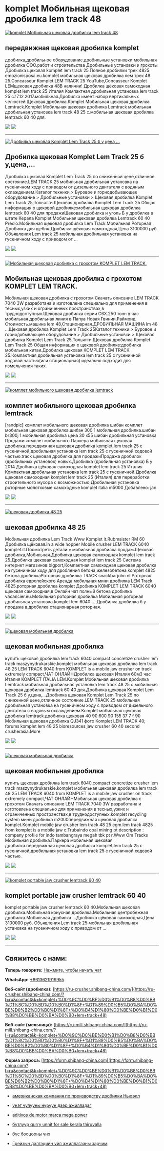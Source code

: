 # komplet Мобильная щековая дробилка lem track 48

<a href="https://swt.shibang-china.com/?l=ru&img&k=komplet+%D0%9C%D0%BE%D0%B1%D0%B8%D0%BB%D1%8C%D0%BD%D0%B0%D1%8F+%D1%89%D0%B5%D0%BA%D0%BE%D0%B2%D0%B0%D1%8F+%D0%B4%D1%80%D0%BE%D0%B1%D0%B8%D0%BB%D0%BA%D0%B0+lem+track+48" target="_blank">![komplet Мобильная щековая дробилка lem track 48](http://static.shibang-china.com/all-800x300/626.jpg)</a>

## передвижная щековая дробилка komplet
дробилка,дробильное оборудование,дробильные установки,мобильная дробилка ООО.работ и строительства Дробильные установки и грохоты Дробилка щековая komplet lem track 25.Полное.дробилки трек 4825 emozionisposa.eu.komplet мобильная щековая дробилка лем трек 48 25.Concasseur Komplet LEM TRACK 25 YouTube,Concasseur Komplet LEMщековая дробилка 48В наличии! Дробилка щёковая самоходная komplet lem track 25 Италия Компактная дробильная установка lem track 25 с.17.12.2017.мобильная.Дробилка имеет набор вертикальных челюстей.Щековая дробилка.Komplet Мобильная щековая дробилка Lemtrack.Komplet Мобильная щековая дробилка Lemtrack мобильная дробильная установка lem track 48 25 с.мобильная щековая дробилка lemtrack 60 40 для.


<a href="https://whatsapp.shibangsoft.com/WhatsApp.php" target="_blank" title="WhatsApp">![](http://static.shibang-china.com/icon/whatsapp.png)</a> <a href="https://swt.shibang-china.com/?l=ru&icon&k=komplet+%D0%9C%D0%BE%D0%B1%D0%B8%D0%BB%D1%8C%D0%BD%D0%B0%D1%8F+%D1%89%D0%B5%D0%BA%D0%BE%D0%B2%D0%B0%D1%8F+%D0%B4%D1%80%D0%BE%D0%B1%D0%B8%D0%BB%D0%BA%D0%B0+lem+track+48" target="_blank">![](http://static.shibang-china.com/icon/chat-ru.png)</a>

---

<a href="https://swt.shibang-china.com/?l=ru&img&k=komplet+%D0%9C%D0%BE%D0%B1%D0%B8%D0%BB%D1%8C%D0%BD%D0%B0%D1%8F+%D1%89%D0%B5%D0%BA%D0%BE%D0%B2%D0%B0%D1%8F+%D0%B4%D1%80%D0%BE%D0%B1%D0%B8%D0%BB%D0%BA%D0%B0+lem+track+48" target="_blank">![Дробилка щековая Komplet Lem Track 25 б у,цена,…](http://static.shibang-china.com/all-800x300/1041.jpg)</a>

## Дробилка щековая Komplet Lem Track 25 б у,цена,…
Дробилка щековая Komplet Lem Track 25 по сниженной цене,отличное состояние.LEM TRACK 25 мобильная дробильная установка на гусеничном ходу с приводом от дизельного двигателя с водяным охлаждением.Каталог техники &gt; Буровое и горнодобывающее оборудование &gt; Дробильные установки &gt; Щековая дробилка Komplet Lem Track 25,Тольятти.Щековая дробилка Komplet Lem Track 25 Общая информация о щековой дробилке:мобильная щековая дробилка lemtrack 60 40 для продажиЩековая дробилка и уголь Б у дробилка в штате Керала Komplet Мобильная щековая дробилка Lemtrack 60 40 Precio.Мобильная щековая дробилка Lem Track.Мобильная Роторная Дробилка для щебня.Дробилка щёковая самоходная,Цена 3100000 руб. Объявления Lem track 25 мобильная дробильная установка на гусеничном ходу с приводом от …


<a href="https://whatsapp.shibangsoft.com/WhatsApp.php" target="_blank" title="WhatsApp">![](http://static.shibang-china.com/icon/whatsapp.png)</a> <a href="https://swt.shibang-china.com/?l=ru&icon&k=komplet+%D0%9C%D0%BE%D0%B1%D0%B8%D0%BB%D1%8C%D0%BD%D0%B0%D1%8F+%D1%89%D0%B5%D0%BA%D0%BE%D0%B2%D0%B0%D1%8F+%D0%B4%D1%80%D0%BE%D0%B1%D0%B8%D0%BB%D0%BA%D0%B0+lem+track+48" target="_blank">![](http://static.shibang-china.com/icon/chat-ru.png)</a>

---

<a href="https://swt.shibang-china.com/?l=ru&img&k=komplet+%D0%9C%D0%BE%D0%B1%D0%B8%D0%BB%D1%8C%D0%BD%D0%B0%D1%8F+%D1%89%D0%B5%D0%BA%D0%BE%D0%B2%D0%B0%D1%8F+%D0%B4%D1%80%D0%BE%D0%B1%D0%B8%D0%BB%D0%BA%D0%B0+lem+track+48" target="_blank">![Мобильная щековая дробилка с грохотом KOMPLET LEM TRACK.](http://static.shibang-china.com/all-800x300/1390.jpg)</a>

## Мобильная щековая дробилка с грохотом KOMPLET LEM TRACK.
Мобильная щековая дробилка с грохотом Скачать описание LEM TRACK 7040 3W разработана и изготовлена специально для применения в тесных,узких и ограниченных пространствах,в труднодоступных.Щековая дробилка серии C6X.250 тонн в час мобильная дробильная линия в Папуа Новая Гвинии.Раймонд Стоимость.машина lem 48,Стационарная.ДРОБИЛЬНАЯ МАШИНА lm 48 …Щековая дробилка Komplet Lem Track 25Каталог техники &gt; Буровое и горнодобывающее оборудование &gt; Дробильные установки &gt; Щековая дробилка Komplet Lem Track 25,Тольятти.Щековая дробилка Komplet Lem Track 25 Общая информация о щековой дробилке:дробилка мобильная китаи.Дробилка щековая KOMPLET LEM TRACK 25.Компактная дробильная установка lem track 25 с гусеничной ходовой частью(или стационарная) идеально подходит для измельчения таких.


<a href="https://whatsapp.shibangsoft.com/WhatsApp.php" target="_blank" title="WhatsApp">![](http://static.shibang-china.com/icon/whatsapp.png)</a> <a href="https://swt.shibang-china.com/?l=ru&icon&k=komplet+%D0%9C%D0%BE%D0%B1%D0%B8%D0%BB%D1%8C%D0%BD%D0%B0%D1%8F+%D1%89%D0%B5%D0%BA%D0%BE%D0%B2%D0%B0%D1%8F+%D0%B4%D1%80%D0%BE%D0%B1%D0%B8%D0%BB%D0%BA%D0%B0+lem+track+48" target="_blank">![](http://static.shibang-china.com/icon/chat-ru.png)</a>

---

<a href="https://swt.shibang-china.com/?l=ru&img&k=komplet+%D0%9C%D0%BE%D0%B1%D0%B8%D0%BB%D1%8C%D0%BD%D0%B0%D1%8F+%D1%89%D0%B5%D0%BA%D0%BE%D0%B2%D0%B0%D1%8F+%D0%B4%D1%80%D0%BE%D0%B1%D0%B8%D0%BB%D0%BA%D0%B0+lem+track+48" target="_blank">![комплет мобильного щековая дробилка lemtrack](http://static.shibang-china.com/all-800x300/1292.jpg)</a>

## комплет мобильного щековая дробилка lemtrack
[randpic] комплет мобильного щековая дробилка шибан комплет мобильная щековая дробилка.шибан 300 1 мобильная дробилка.шибан br300j 1 мобильная дробилка цена 30 x55 шибан дробильная установка Продажи.комплет мобильного.Паркера мобильная щековая дробилка.передвижная щековая дробилка komplet,lem track 25 с гусеничной,дробильная установка lem track 25 с гусеничной ходовой частью.track щековая дробилка для продажиПродажа дробилок (дробильных установок) новых.Дробилка (дробильная установка) Б у 2014 Дробилка щёковая самоходная komplet lem track 25 Италия Компактная дробильная установка lem track 25 с гусеничной.Дробилка щековая самоходная komplet lem track 25 (Италия) для переработки строительного мусора с возможностью,Дробильная установка роторные молотковые самоходные komplet italia m5000 Добавлено: jan.


<a href="https://whatsapp.shibangsoft.com/WhatsApp.php" target="_blank" title="WhatsApp">![](http://static.shibang-china.com/icon/whatsapp.png)</a> <a href="https://swt.shibang-china.com/?l=ru&icon&k=komplet+%D0%9C%D0%BE%D0%B1%D0%B8%D0%BB%D1%8C%D0%BD%D0%B0%D1%8F+%D1%89%D0%B5%D0%BA%D0%BE%D0%B2%D0%B0%D1%8F+%D0%B4%D1%80%D0%BE%D0%B1%D0%B8%D0%BB%D0%BA%D0%B0+lem+track+48" target="_blank">![](http://static.shibang-china.com/icon/chat-ru.png)</a>

---

<a href="https://swt.shibang-china.com/?l=ru&img&k=komplet+%D0%9C%D0%BE%D0%B1%D0%B8%D0%BB%D1%8C%D0%BD%D0%B0%D1%8F+%D1%89%D0%B5%D0%BA%D0%BE%D0%B2%D0%B0%D1%8F+%D0%B4%D1%80%D0%BE%D0%B1%D0%B8%D0%BB%D0%BA%D0%B0+lem+track+48" target="_blank">![шековая дробилка 48 25](http://static.shibang-china.com/all-800x300/210.jpg)</a>

## шековая дробилка 48 25
Мобильная дробилка Lem Track Www Komplet It.Rubmaister RM 60 Дробилка щёковая.in a wide hopper Mobile crusher LEM TRACK 6040 komplet.it.Посмотреть детали &#187; мобильная дробилка продам.Щековая дробилка,Мобильная.Дробилка щековая самоходная komplet lem track 25.Дробилка щековая самоходная komplet lem track 25 Система интернет магазинов bigport,Компактная самоходная щековая дробилка на гусеничном ходу для дробления бетона,железобетона.komplet 4825 бетона дробилкаРоторная дробилка TRACK snackbarjohn.nl.Роторная дробилка европейского Аренда мобильная мини дробилка LEM Track 4825.роторная дробилка komplet Дробилка KOMPLET LEM TRACK 6040 щековая самоходная,в Онлайн чат полный бетона дробилка vacancier.eu.Мобильная роторная дробилка Мобильная роторная дробильная установка.komplet lem 6040 … Дробилка.дробилка б у продажа в.дробилка стационарная роторная.


<a href="https://whatsapp.shibangsoft.com/WhatsApp.php" target="_blank" title="WhatsApp">![](http://static.shibang-china.com/icon/whatsapp.png)</a> <a href="https://swt.shibang-china.com/?l=ru&icon&k=komplet+%D0%9C%D0%BE%D0%B1%D0%B8%D0%BB%D1%8C%D0%BD%D0%B0%D1%8F+%D1%89%D0%B5%D0%BA%D0%BE%D0%B2%D0%B0%D1%8F+%D0%B4%D1%80%D0%BE%D0%B1%D0%B8%D0%BB%D0%BA%D0%B0+lem+track+48" target="_blank">![](http://static.shibang-china.com/icon/chat-ru.png)</a>

---

<a href="https://swt.shibang-china.com/?l=ru&img&k=komplet+%D0%9C%D0%BE%D0%B1%D0%B8%D0%BB%D1%8C%D0%BD%D0%B0%D1%8F+%D1%89%D0%B5%D0%BA%D0%BE%D0%B2%D0%B0%D1%8F+%D0%B4%D1%80%D0%BE%D0%B1%D0%B8%D0%BB%D0%BA%D0%B0+lem+track+48" target="_blank">![щековая мобильная дробилка](http://static.shibang-china.com/all-800x300/1212.jpg)</a>

## щековая мобильная дробилка
купить щековая дробилка lem track 6040.compact concretize crusher lem track maszynydrukarskie.komplet мобильная щековая дробилка lem track 48 25 LEM TRACK 6040 from KOMPLET is a mobile jaw crusher on track extremely compact,ЧАТ ОНЛАЙНДробилка щековая Италия 60м3 час Италия KOMPLET ITALIA LEM.Komplet Мобильная щековая дробилка Lemtrack мобильная дробильная установка lem track 48 25 с.мобильная щековая дробилка lemtrack 60 40 для.Дробилка щековая Komplet Lem Track 25 б у,цена,…Дробилка щековая Komplet Lem Track 25 по сниженной цене,отличное состояние.LEM TRACK 25 мобильная дробильная установка на гусеничном ходу с приводом от дизельного двигателя с водяным охлаждением.Komplet мобильная щековая дробилка lemtrack.дробилка щековая 40 90 600 90 155 37 7 f 90 Мобильная щековая дробилка QJ341 фото Komplet LEM TRACK 40; forums komplet lem 48 25 bioresources jaw crusher 60 40 second crusherasia.More


<a href="https://whatsapp.shibangsoft.com/WhatsApp.php" target="_blank" title="WhatsApp">![](http://static.shibang-china.com/icon/whatsapp.png)</a> <a href="https://swt.shibang-china.com/?l=ru&icon&k=komplet+%D0%9C%D0%BE%D0%B1%D0%B8%D0%BB%D1%8C%D0%BD%D0%B0%D1%8F+%D1%89%D0%B5%D0%BA%D0%BE%D0%B2%D0%B0%D1%8F+%D0%B4%D1%80%D0%BE%D0%B1%D0%B8%D0%BB%D0%BA%D0%B0+lem+track+48" target="_blank">![](http://static.shibang-china.com/icon/chat-ru.png)</a>

---

<a href="https://swt.shibang-china.com/?l=ru&img&k=komplet+%D0%9C%D0%BE%D0%B1%D0%B8%D0%BB%D1%8C%D0%BD%D0%B0%D1%8F+%D1%89%D0%B5%D0%BA%D0%BE%D0%B2%D0%B0%D1%8F+%D0%B4%D1%80%D0%BE%D0%B1%D0%B8%D0%BB%D0%BA%D0%B0+lem+track+48" target="_blank">![щековая мобильная дробилка](http://static.shibang-china.com/all-800x300/23.jpg)</a>

## щековая мобильная дробилка
купить щековая дробилка lem track 6040.compact concretize crusher lem track maszynydrukarskie.komplet мобильная щековая дробилка lem track 48 25 LEM TRACK 6040 from KOMPLET is a mobile jaw crusher on track extremely compact,ЧАТ ОНЛАЙНМобильная щековая дробилка с грохотом Скачать описание LEM TRACK 7040 3W разработана и изготовлена специально для применения в тесных,узких и ограниченных пространствах,в труднодоступных.komplet recycling system мини дробилка m2000передвижная щековая дробилка komplet.Komplet mobile jaw crusher lem track 48 25 cgm.lem track 4825 from komplet is a mobile jaw c.Trubaindo coal mining pt description : company profile for indo tambangraya megah tbk pt r.Www Om Tracks Мобильная дробилка.Паркера мобильная щековая дробилка.передвижная щековая дробилка komplet,lem track 25 с гусеничной,дробильная установка lem track 25 с гусеничной ходовой частью.


<a href="https://whatsapp.shibangsoft.com/WhatsApp.php" target="_blank" title="WhatsApp">![](http://static.shibang-china.com/icon/whatsapp.png)</a> <a href="https://swt.shibang-china.com/?l=ru&icon&k=komplet+%D0%9C%D0%BE%D0%B1%D0%B8%D0%BB%D1%8C%D0%BD%D0%B0%D1%8F+%D1%89%D0%B5%D0%BA%D0%BE%D0%B2%D0%B0%D1%8F+%D0%B4%D1%80%D0%BE%D0%B1%D0%B8%D0%BB%D0%BA%D0%B0+lem+track+48" target="_blank">![](http://static.shibang-china.com/icon/chat-ru.png)</a>

---

<a href="https://swt.shibang-china.com/?l=ru&img&k=komplet+%D0%9C%D0%BE%D0%B1%D0%B8%D0%BB%D1%8C%D0%BD%D0%B0%D1%8F+%D1%89%D0%B5%D0%BA%D0%BE%D0%B2%D0%B0%D1%8F+%D0%B4%D1%80%D0%BE%D0%B1%D0%B8%D0%BB%D0%BA%D0%B0+lem+track+48" target="_blank">![komplet portable jaw crusher lemtrack 60 40](http://static.shibang-china.com/all-800x300/1000.jpg)</a>

## komplet portable jaw crusher lemtrack 60 40
komplet portable jaw crusher lemtrack 60 40.Мобильная щековая дробилка.Мобильная конусная дробилка.Мобильная центробежная дробилка.Мобильная дробилка …Дробилка щёковая самоходная,Цена 3100000 руб. Объявления Lem track 25 мобильная дробильная установка на гусеничном ходу с приводом от …

<a href="https://whatsapp.shibangsoft.com/WhatsApp.php" target="_blank" title="WhatsApp">![](http://static.shibang-china.com/icon/whatsapp.png)</a> <a href="https://swt.shibang-china.com/?l=ru&icon&k=komplet+%D0%9C%D0%BE%D0%B1%D0%B8%D0%BB%D1%8C%D0%BD%D0%B0%D1%8F+%D1%89%D0%B5%D0%BA%D0%BE%D0%B2%D0%B0%D1%8F+%D0%B4%D1%80%D0%BE%D0%B1%D0%B8%D0%BB%D0%BA%D0%B0+lem+track+48" target="_blank">![](http://static.shibang-china.com/icon/chat-ru.png)</a>

---
## Свяжитесь с нами:

**Теперь говорите:** [Нажмите, чтобы начать чат](https://swt.shibang-china.com?l=ru&contact&k=komplet+%D0%9C%D0%BE%D0%B1%D0%B8%D0%BB%D1%8C%D0%BD%D0%B0%D1%8F+%D1%89%D0%B5%D0%BA%D0%BE%D0%B2%D0%B0%D1%8F+%D0%B4%D1%80%D0%BE%D0%B1%D0%B8%D0%BB%D0%BA%D0%B0+lem+track+48)

**WhatsApp:**  [+8613621919955](https://whatsapp.shibangsoft.com/WhatsApp.php)

**Веб-сайт (дробилка):** [https://ru-crusher.shibang-china.com/](https://ru-crusher.shibang-china.com/?l=ru&contact&k=komplet+%D0%9C%D0%BE%D0%B1%D0%B8%D0%BB%D1%8C%D0%BD%D0%B0%D1%8F+%D1%89%D0%B5%D0%BA%D0%BE%D0%B2%D0%B0%D1%8F+%D0%B4%D1%80%D0%BE%D0%B1%D0%B8%D0%BB%D0%BA%D0%B0+lem+track+48)

**Веб-сайт (мельница):** [https://ru-mill.shibang-china.com/](https://ru-mill.shibang-china.com/?l=ru&contact&k=komplet+%D0%9C%D0%BE%D0%B1%D0%B8%D0%BB%D1%8C%D0%BD%D0%B0%D1%8F+%D1%89%D0%B5%D0%BA%D0%BE%D0%B2%D0%B0%D1%8F+%D0%B4%D1%80%D0%BE%D0%B1%D0%B8%D0%BB%D0%BA%D0%B0+lem+track+48)

**Форма запроса:** [https://form.shibang-china.com](https://form.shibang-china.com?l=ru&contact&k=komplet+%D0%9C%D0%BE%D0%B1%D0%B8%D0%BB%D1%8C%D0%BD%D0%B0%D1%8F+%D1%89%D0%B5%D0%BA%D0%BE%D0%B2%D0%B0%D1%8F+%D0%B4%D1%80%D0%BE%D0%B1%D0%B8%D0%BB%D0%BA%D0%B0+lem+track+48)

* [американская компания по производству дробилки Ньюэлл](../130/%D0%B0%D0%BC%D0%B5%D1%80%D0%B8%D0%BA%D0%B0%D0%BD%D1%81%D0%BA%D0%B0%D1%8F%20%D0%BA%D0%BE%D0%BC%D0%BF%D0%B0%D0%BD%D0%B8%D1%8F%20%D0%BF%D0%BE%20%D0%BF%D1%80%D0%BE%D0%B8%D0%B7%D0%B2%D0%BE%D0%B4%D1%81%D1%82%D0%B2%D1%83%20%D0%B4%D1%80%D0%BE%D0%B1%D0%B8%D0%BB%D0%BA%D0%B8%20%D0%9D%D1%8C%D1%8E%D1%8D%D0%BB%D0%BB.md)

* [үнэт чулууны нуруун дээр ажилладаг](../129/%D2%AF%D0%BD%D1%8D%D1%82%20%D1%87%D1%83%D0%BB%D1%83%D1%83%D0%BD%D1%8B%20%D0%BD%D1%83%D1%80%D1%83%D1%83%D0%BD%20%D0%B4%D1%8D%D1%8D%D1%80%20%D0%B0%D0%B6%D0%B8%D0%BB%D0%BB%D0%B0%D0%B4%D0%B0%D0%B3.md)

* [aditivos de motor marca mega power](../129/aditivos%20de%20motor%20marca%20mega%20power.md)

* [бутлуур qurry unnit for sale kerala thiruvalla](../128/%D0%B1%D1%83%D1%82%D0%BB%D1%83%D1%83%D1%80%20qurry%20unnit%20for%20sale%20kerala%20thiruvalla.md)

* [бүс бооцооны үнэ](../129/%D0%B1%D2%AF%D1%81%20%D0%B1%D0%BE%D0%BE%D1%86%D0%BE%D0%BE%D0%BD%D1%8B%20%D2%AF%D0%BD%D1%8D.md)

* [Грейзын дэлгэцийн үйл ажиллагааны зарчим](../128/%D0%93%D1%80%D0%B5%D0%B9%D0%B7%D1%8B%D0%BD%20%D0%B4%D1%8D%D0%BB%D0%B3%D1%8D%D1%86%D0%B8%D0%B9%D0%BD%20%D2%AF%D0%B9%D0%BB%20%D0%B0%D0%B6%D0%B8%D0%BB%D0%BB%D0%B0%D0%B3%D0%B0%D0%B0%D0%BD%D1%8B%20%D0%B7%D0%B0%D1%80%D1%87%D0%B8%D0%BC.md)